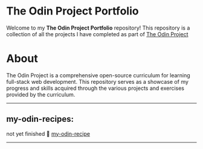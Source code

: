 # The Odin Project Portfolio
Welcome to my **The Odin Project Portfolio** repository! This repository is a collection of all the projects I have completed as part of [The Odin Project](https://www.theodinproject.com/)

# About
The Odin Project is a comprehensive open-source curriculum for learning full-stack web development. This repository serves as a showcase of my progress and skills acquired through the various projects and exercises provided by the curriculum.

---

## my-odin-recipes:

not yet finished 🔗 [my-odin-recipe](https://tcker.github.io/odin-recipes.github-io/)


---


